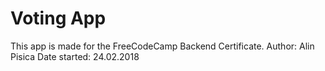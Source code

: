 # Voting App

This app is made for the FreeCodeCamp Backend Certificate. 
Author: Alin Pisica
Date started: 24.02.2018